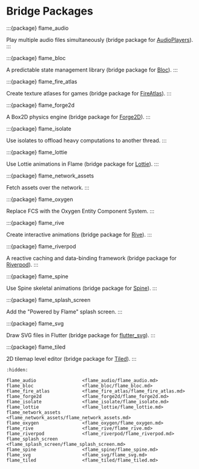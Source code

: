 # Bridge Packages

:::{package} flame_audio

Play multiple audio files simultaneously (bridge package for [AudioPlayers]).
:::

:::{package} flame_bloc

A predictable state management library (bridge package for [Bloc]).
:::

:::{package} flame_fire_atlas

Create texture atlases for games (bridge package for [FireAtlas]).
:::

:::{package} flame_forge2d

A Box2D physics engine (bridge package for [Forge2D]).
:::

:::{package} flame_isolate

Use isolates to offload heavy computations to another thread.
:::

:::{package} flame_lottie

Use Lottie animations in Flame (bridge package for [Lottie]).
:::

:::{package} flame_network_assets

Fetch assets over the network.
:::

:::{package} flame_oxygen

Replace FCS with the Oxygen Entity Component System.
:::

:::{package} flame_rive

Create interactive animations (bridge package for [Rive]).
:::

:::{package} flame_riverpod

A reactive caching and data-binding framework (bridge package for [Riverpod]).
:::

:::{package} flame_spine

Use Spine skeletal animations (bridge package for [Spine]).
:::

:::{package} flame_splash_screen

Add the "Powered by Flame" splash screen.
:::

:::{package} flame_svg

Draw SVG files in Flutter (bridge package for [flutter_svg]).
:::

:::{package} flame_tiled

2D tilemap level editor (bridge package for [Tiled]).
:::

[AudioPlayers]: https://github.com/bluefireteam/audioplayers
[Bloc]: https://github.com/felangel/bloc
[FireAtlas]: https://github.com/flame-engine/fire-atlas
[Forge2D]: https://github.com/flame-engine/forge2d
[Lottie]: https://pub.dev/packages/lottie
[Rive]: https://rive.app/
[Riverpod]: https://github.com/rrousselGit/riverpod
[Spine]: https://pub.dev/packages/spine_flutter
[Tiled]: https://www.mapeditor.org/
[flutter_svg]: https://github.com/dnfield/flutter_svg


```{toctree}
:hidden:

flame_audio                 <flame_audio/flame_audio.md>
flame_bloc                  <flame_bloc/flame_bloc.md>
flame_fire_atlas            <flame_fire_atlas/flame_fire_atlas.md>
flame_forge2d               <flame_forge2d/flame_forge2d.md>
flame_isolate               <flame_isolate/flame_isolate.md>
flame_lottie                <flame_lottie/flame_lottie.md>
flame_network_assets        <flame_network_assets/flame_network_assets.md>
flame_oxygen                <flame_oxygen/flame_oxygen.md>
flame_rive                  <flame_rive/flame_rive.md>
flame_riverpod              <flame_riverpod/flame_riverpod.md>
flame_splash_screen         <flame_splash_screen/flame_splash_screen.md>
flame_spine                 <flame_spine/flame_spine.md>
flame_svg                   <flame_svg/flame_svg.md>
flame_tiled                 <flame_tiled/flame_tiled.md>
```
